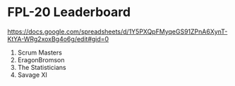 # FPL-20 Leaderboard
https://docs.google.com/spreadsheets/d/1Y5PXQpFMyqeGS91ZPnA6XynT-KtYA-WRg2xoxBg4o6g/edit#gid=0

1. Scrum Masters
2. EragonBromson
3. The Statisticians
4. Savage XI
